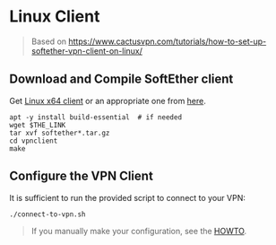 # Linux Client

> Based on https://www.cactusvpn.com/tutorials/how-to-set-up-softether-vpn-client-on-linux/

## Download and Compile SoftEther client

Get [Linux x64 client](http://www.softether-download.com/files/softether/v4.28-9669-beta-2018.09.11-tree/Linux/SoftEther_VPN_Client/64bit_-_Intel_x64_or_AMD64/) or an appropriate one from [here](http://www.softether-download.com/files/softether/).

```
apt -y install build-essential  # if needed
wget $THE_LINK
tar xvf softether*.tar.gz
cd vpnclient
make
```

## Configure the VPN Client

It is sufficient to run the provided script to connect to your VPN:

```sh
./connect-to-vpn.sh
```

> If you manually make your configuration, see the [HOWTO](./HOWTO.md).
